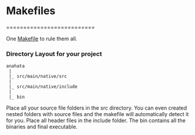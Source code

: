 # Makefiles
==========================

One [Makefile](./v3/Makefile) to rule them all.

### Directory Layout for your project

```
anahata
 |
 |_ src/main/native/src 
 |
 |_ src/main/native/include
 |
 |_ bin
```

Place all your source file folders in the src directory. You can even created nested folders
with source files and the makefile will automatically detect it for you. Place all header files
in the include folder. The bin contains all the binaries and final executable.


